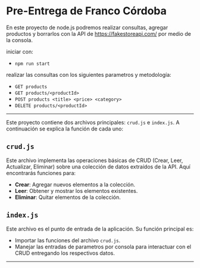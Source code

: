 # Pre-Entrega de Franco Córdoba

En este proyecto de node.js podremos realizar consultas, agregar productos y borrarlos con la API de <https://fakestoreapi.com/> por medio de la consola.

iniciar con:

- `npm run start`
  
realizar las consultas con los siguientes parametros y metodología:

- `GET products`
- `GET products/<productId>`
- `POST products <title> <price> <category>`
- `DELETE products/<productId>`

---

Este proyecto contiene dos archivos principales: `crud.js` e `index.js`. A continuación se explica la función de cada uno:

## `crud.js`

Este archivo implementa las operaciones básicas de CRUD (Crear, Leer, Actualizar, Eliminar) sobre una colección de datos extraídos de la API. Aquí encontrarás funciones para:

- **Crear**: Agregar nuevos elementos a la colección.
- **Leer**: Obtener y mostrar los elementos existentes.
- **Eliminar**: Quitar elementos de la colección.

## `index.js`

Este archivo es el punto de entrada de la aplicación. Su función principal es:

- Importar las funciones del archivo `crud.js`.
- Manejar las entradas de parametros por consola para interactuar con el CRUD entregando los respectivos datos.

---
